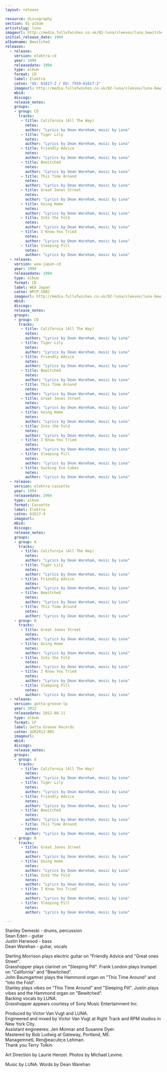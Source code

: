 ```yaml
---
layout: release

resource: discography
section: 01-album
artistslug: luna
imageurl: http://media.fullofwishes.co.uk/02-luna/sleeves/luna_bewitched.jpg
initial_release_date: 1994
albumname: Bewitched
releases:
  - release: 
    version: elektra-cd
    year: 1994
    releasedate: 1994
    type: album
    format: CD
    label: Elektra
    catno: "US: 61617-2 / EU: 7559-61617-2"
    imageurl: http://media.fullofwishes.co.uk/02-luna/sleeves/luna-bewitched-original.jpg
    mbid: 
    discogs: 
    release_notes: 
    groups:
    - group: CD
      tracks:
       - title: California (All The Way)
         notes: 
         author: "Lyrics by Dean Wareham, music by Luna"
       - title: Tiger Lily
         notes: 
         author: "Lyrics by Dean Wareham, music by Luna"
       - title: Friendly Advice
         notes: 
         author: "Lyrics by Dean Wareham, music by Luna"
       - title: Bewitched
         notes: 
         author: "Lyrics by Dean Wareham, music by Luna"
       - title: This Time Around
         notes: 
         author: "Lyrics by Dean Wareham, music by Luna"
       - title: Great Jones Street
         notes: 
         author: "Lyrics by Dean Wareham, music by Luna"
       - title: Going Home
         notes: 
         author: "Lyrics by Dean Wareham, music by Luna"
       - title: Into the Fold
         notes: 
         author: "Lyrics by Dean Wareham, music by Luna"
       - title: I Know You Tried
         notes: 
         author: "Lyrics by Dean Wareham, music by Luna"
       - title: Sleeping Pill
         notes: 
         author: "Lyrics by Dean Wareham, music by Luna"
  - release: 
    version: wea-japan-cd
    year: 1994
    releasedate: 1994
    type: album
    format: CD
    label: WEA Japan
    catno: WPCP-5802
    imageurl: http://media.fullofwishes.co.uk/02-luna/sleeves/luna-bewitched-original.jpg
    mbid: 
    discogs: 
    release_notes: 
    groups:
    - group: CD
      tracks:
       - title: California (All The Way)
         notes: 
         author: "Lyrics by Dean Wareham, music by Luna"
       - title: Tiger Lily
         notes: 
         author: "Lyrics by Dean Wareham, music by Luna"
       - title: Friendly Advice
         notes: 
         author: "Lyrics by Dean Wareham, music by Luna"
       - title: Bewitched
         notes: 
         author: "Lyrics by Dean Wareham, music by Luna"
       - title: This Time Around
         notes: 
         author: "Lyrics by Dean Wareham, music by Luna"
       - title: Great Jones Street
         notes: 
         author: "Lyrics by Dean Wareham, music by Luna"
       - title: Going Home
         notes: 
         author: "Lyrics by Dean Wareham, music by Luna"
       - title: Into the Fold
         notes: 
         author: "Lyrics by Dean Wareham, music by Luna"
       - title: I Know You Tried
         notes: 
         author: "Lyrics by Dean Wareham, music by Luna"
       - title: Sleeping Pill
         notes: 
         author: "Lyrics by Dean Wareham, music by Luna"
       - title: Sucking Ice Cubes
         notes: 
         author: "Lyrics by Dean Wareham, music by Luna"
  - release: 
    version: elektra-cassette
    year: 1994
    releasedate: 1994
    type: album
    format: Cassette
    label: Elektra
    catno: 61617-4
    imageurl: 
    mbid: 
    discogs: 
    release_notes: 
    groups:
    - group: A
      tracks:
       - title: California (All The Way)
         notes: 
         author: "Lyrics by Dean Wareham, music by Luna"
       - title: Tiger Lily
         notes: 
         author: "Lyrics by Dean Wareham, music by Luna"
       - title: Friendly Advice
         notes: 
         author: "Lyrics by Dean Wareham, music by Luna"
       - title: Bewitched
         notes: 
         author: "Lyrics by Dean Wareham, music by Luna"
       - title: This Time Around
         notes: 
         author: "Lyrics by Dean Wareham, music by Luna"
    - group: B
      tracks:
       - title: Great Jones Street
         notes: 
         author: "Lyrics by Dean Wareham, music by Luna"
       - title: Going Home
         notes: 
         author: "Lyrics by Dean Wareham, music by Luna"
       - title: Into the Fold
         notes: 
         author: "Lyrics by Dean Wareham, music by Luna"
       - title: I Know You Tried
         notes: 
         author: "Lyrics by Dean Wareham, music by Luna"
       - title: Sleeping Pill
         notes: 
         author: "Lyrics by Dean Wareham, music by Luna"
  - release: 
    version: gotta-groove-lp
    year: 2012
    releasedate: 2012-08-21
    type: album
    format: LP
    label: Gotta Groove Records
    catno: GGR2012-001
    imageurl: 
    mbid: 
    discogs: 
    release_notes: 
    groups:
    - group: A
      tracks:
       - title: California (All The Way)
         notes: 
         author: "Lyrics by Dean Wareham, music by Luna"
       - title: Tiger Lily
         notes: 
         author: "Lyrics by Dean Wareham, music by Luna"
       - title: Friendly Advice
         notes: 
         author: "Lyrics by Dean Wareham, music by Luna"
       - title: Bewitched
         notes: 
         author: "Lyrics by Dean Wareham, music by Luna"
       - title: This Time Around
         notes: 
         author: "Lyrics by Dean Wareham, music by Luna"
    - group: B
      tracks:
       - title: Great Jones Street
         notes: 
         author: "Lyrics by Dean Wareham, music by Luna"
       - title: Going Home
         notes: 
         author: "Lyrics by Dean Wareham, music by Luna"
       - title: Into the Fold
         notes: 
         author: "Lyrics by Dean Wareham, music by Luna"
       - title: I Know You Tried
         notes: 
         author: "Lyrics by Dean Wareham, music by Luna"
       - title: Sleeping Pill
         notes: 
         author: "Lyrics by Dean Wareham, music by Luna"

---
```

Stanley Demeski - drums, percussion  
Sean Eden - guitar  
Justin Harwood - bass  
Dean Warehan - guitar, vocals

Sterling Morrison plays electric guitar on "Friendly Advice and "Great ones Street".  
Grasshopper plays clarinet on "Sleeping Pill". Frank London plays trumpet on "California" and "Bewitched".  
John Baumgartner plays the Hammond organ on "This Time Around" and "Into the Fold".  
Stanley plays vibes on "This Time Around" and "Sleeping Pill". Justin plays vibes and the Hammond organ on "Bewitched".  
Backing vocals by LUNA.  
Grasshopper appears courtesy of Sony Music Entertainment Inc.

Produced by Victor Van Vugt and LUNA.  
Engineered and mixed by Victor Van Vugt at Right Track and RPM studios in New York City.  
Assistant engineeres: Jen Monnar and Susanne Dyer.  
Mastered by Bob Ludwig at Gateway, Portland, ME.  
ManagemnetL Ren@eacute;e Lehman.  
Thank you Terry Tolkin

Art Direction by Laurie Henzel.
Photos by Michael Levine.  

Music by LUNA. Words by Dean Warehan
